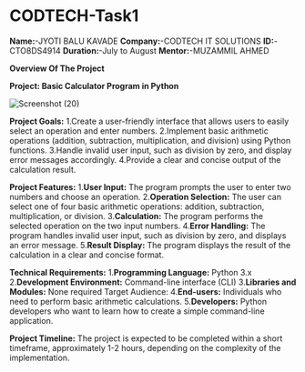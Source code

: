 # CODTECH-Task1
**Name:**-JYOTI BALU KAVADE
**Company:**-CODTECH IT SOLUTIONS
**ID:**-CTO8DS4914
**Duration:**-July to August
**Mentor:**-MUZAMMIL AHMED

**Overview Of The Project**

**Project: Basic Calculator Program in Python**

![Screenshot (20)](https://github.com/user-attachments/assets/a5b44197-cceb-4f23-ac34-36dc6ed97902)

**Project Goals:**
1.Create a user-friendly interface that allows users to easily select an operation and enter numbers.
2.Implement basic arithmetic operations (addition, subtraction, multiplication, and division) using Python functions.
3.Handle invalid user input, such as division by zero, and display error messages accordingly.
4.Provide a clear and concise output of the calculation result.

**Project Features:**
1.**User Input:** The program prompts the user to enter two numbers and choose an operation.
2.**Operation Selection:** The user can select one of four basic arithmetic operations: addition, subtraction, multiplication, or division.
3.**Calculation:** The program performs the selected operation on the two input numbers.
4.**Error Handling:** The program handles invalid user input, such as division by zero, and displays an error message.
5.**Result Display:** The program displays the result of the calculation in a clear and concise format.

**Technical Requirements:**
1.**Programming Language:** Python 3.x
2.**Development Environment:** Command-line interface (CLI)
3.**Libraries and Modules:** None required
Target Audience:
4.**End-users:** Individuals who need to perform basic arithmetic calculations.
5.**Developers:** Python developers who want to learn how to create a simple command-line application.

**Project Timeline:**
The project is expected to be completed within a short timeframe, approximately 1-2 hours, depending on the complexity of the implementation.


